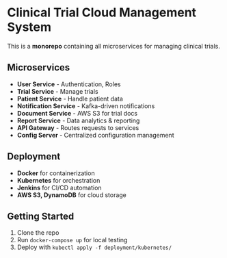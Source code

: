 # Clinical Trial Cloud Management System

This is a **monorepo** containing all microservices for managing clinical trials.

## Microservices
- **User Service** - Authentication, Roles
- **Trial Service** - Manage trials
- **Patient Service** - Handle patient data
- **Notification Service** - Kafka-driven notifications
- **Document Service** - AWS S3 for trial docs
- **Report Service** - Data analytics & reporting
- **API Gateway** - Routes requests to services
- **Config Server** - Centralized configuration management

## Deployment
- **Docker** for containerization
- **Kubernetes** for orchestration
- **Jenkins** for CI/CD automation
- **AWS S3, DynamoDB** for cloud storage

## Getting Started
1. Clone the repo
2. Run `docker-compose up` for local testing
3. Deploy with `kubectl apply -f deployment/kubernetes/`